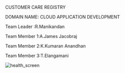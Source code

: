 CUSTOMER CARE REGISTRY

DOMAIN NAME:    CLOUD APPLICATION DEVELOPMENT

Team Leader :R.Manikandan

Team Member 1:A.James Jacobraj

Team Member 2:K.Kumaran Anandhan

Team Member 3:T.Elangamani

![health_screen](https://user-images.githubusercontent.com/113270585/191786053-a29ce58d-cb6c-4059-9239-ed4c5829d56d.png)
